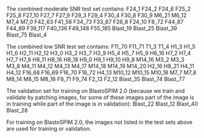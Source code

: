 The combined moderate SNR test set contains:F24_1F24_2F24_6F25_2F25_8F27_10F27_7F27_9F29_3F29_4F30_4F30_8F30_9M6_21M6_12M7_4M7_0F42_63F41_56F34_73F33_67F26_8F24_10F8_72F44_87F44_89F39_117F40_136F49_148F55_185Blast_19Blast_25Blast_39Blast_75Blast_4The combined low SNR test set contains:F11_70F11_71T1_3T1_4H1_3H1_5H1_6H2_11H2_12H3_0H3_2H3_7H3_9H5_4H5_7H5_9H6_16H7_2H7_4H7_7H7_8H8_11H8_16H8_18H9_0H9_1H9_10H9_8M14_16M3_2M3_3M3_8M4_11M4_12M4_13M4_17M14_18M14_19M14_20H2_16H8_21H4_11H4_12F16_68F16_69F16_70F16_72H4_13M10_12M10_15M10_18M7_7M7_8M8_14M8_15M8_16F9_71F9_74F2_13F2_12Blast_35Blast_74Blast_77The validation set for training on BlastoSPIM 2.0 (because we train and validate by patching images, for some of these images part of the image is in training while part of the image is in validation):Blast_22Blast_12Blast_40Blast_28For training on BlastoSPIM 2.0, the images not listed in the test sets above are used for training or validation.